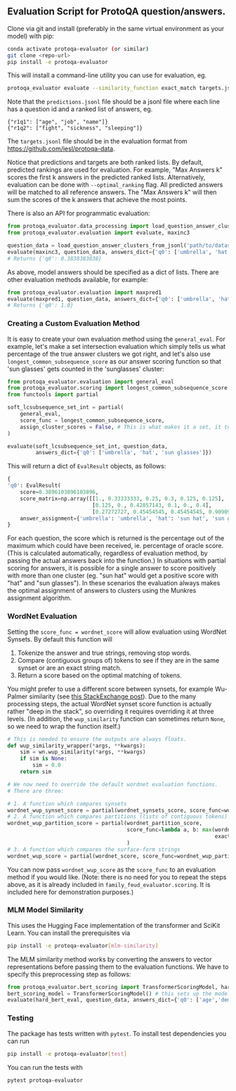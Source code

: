 ## Evaluation Script for  ProtoQA question/answers.

Clone via git and install (preferably in the same virtual environment as your model) with pip:
```bash
conda activate protoqa-evaluator (or similar)
git clone <repo-url>
pip install -e protoqa-evaluator
```

This will install a command-line utility you can use for evaluation, eg.

```bash
protoqa_evaluator evaluate --similarity_function exact_match targets.jsonl predictions.jsonl
```

Note that the `predictions.jsonl` file should be a jsonl file where each line has a question id and a ranked list of answers, eg.

```
{"r1q1": ["age", "job", "name"]}
{"r1q2": ["fight", "sickness", "sleeping"]}
```

The `targets.jsonl` file should be in the evaluation format from https://github.com/iesl/protoqa-data.

Notice that predictions and targets are both ranked lists. By default, predicted rankings are used for evaluation. For example, "Max Answers k" scores the first k answers in the predicted ranked lists. Alternatively, evaluation can be done with `--optimal_ranking` flag. All predicted answers will be matched to all reference answers. The "Max Answers k" will then sum the scores of the k answers that achieve the most points. 

There is also an API for programmatic evaluation:

```python
from protoqa_evaluator.data_processing import load_question_answer_clusters_from_jsonl
from protoqa_evaluator.evaluation import evaluate, maxinc3

question_data = load_question_answer_clusters_from_jsonl('path/to/dataset_lines.jsonl')
evaluate(maxinc3, question_data, answers_dict={'q0': ['umbrella', 'hat', 'sun glasses']})
# Returns {'q0': 0.3838383838}
```
As above, model answers should be specified as a dict of lists. There are other evaluation methods available, for example:
```python
from protoqa_evaluator.evaluation import maxpred1
evaluate(maxpred1, question_data, answers_dict={'q0': ['umbrella', 'hat', 'sun glasses']})
# Returns {'q0': 1.0}
```
### Creating a Custom Evaluation Method
It is easy to create your own evaluation method using the `general_eval`. For example, let's make a set intersection evaluation which simply tells us what percentage of the true answer clusters we got right, and let's also use `longest_common_subsequence_score`  as our answer scoring function so that 'sun glasses' gets counted in the 'sunglasses' cluster:
```python
from protoqa_evaluator.evaluation import general_eval
from protoqa_evaluator.scoring import longest_common_subsequence_score
from functools import partial

soft_lcsubsequence_set_int = partial(
    general_eval,
    score_func = longest_common_subsequence_score,
    assign_cluster_scores = False, # This is what makes it a set, it turns off the cluster counts
)

evaluate(soft_lcsubsequence_set_int, question_data,
         answers_dict={'q0': ['umbrella', 'hat', 'sun glasses']})
```
This will return a dict of `EvalResult` objects, as follows:
```python
{
'q0': EvalResult(
    score=0.3896103896103896,
    score_matrix=np.array([[1., 0.33333333, 0.25, 0.3, 0.125, 0.125],
                           [0.125, 0., 0.42857143, 0.1, 0., 0.4],
                           [0.27272727, 0.45454545, 0.45454545, 0.90909091, 0.09090909, 0.27272727]]),
    answer_assignment={'umbrella': 'umbrella', 'hat': 'sun hat', 'sun glasses': 'sunglasses'})
}
```

For each question, the score which is returned is the percentage out of the maximum which could have been received, ie. percentage of oracle score. (This is calculated automatically, regardless of evaluation method, by passing the actual answers back into the function.) In situations with partial scoring for answers, it is possible for a single answer to score positively with more than one cluster (eg. "sun hat" would get a positive score with "hat" and "sun glasses"). In these scenarios the evaluation always makes the optimal assignment of answers to clusters using the Munkres assignment algorithm.

### WordNet Evaluation
Setting the `score_func = wordnet_score` will allow evaluation using WordNet Synsets. By default this function will
1. Tokenize the answer and true strings, removing stop words.
2. Compare (contiguous groups of) tokens to see if they are in the same synset or are an exact string match.
3. Return a score based on the optimal matching of tokens.

You might prefer to use a different score between synsets, for example Wu-Palmer similarity (see [this StackExchange post](https://linguistics.stackexchange.com/questions/9084/what-do-wordnetsimilarity-scores-mean)). Due to the many processing steps, the actual WordNet synset score function is actually rather "deep in the stack", so overriding it requires overriding it at three levels. (In addition, the `wup_similarity` function can sometimes return `None`, so we need to wrap the function itself.)
```python
# This is needed to ensure the outputs are always floats.
def wup_similarity_wrapper(*args, **kwargs):
    sim = wn.wup_similarity(*args, **kwargs)
    if sim is None:
        sim = 0.0
    return sim

# We now need to override the default wordnet evaluation functions.
# There are three:

# 1. A function which compares synsets
wordnet_wup_synset_score = partial(wordnet_synsets_score, score_func=wup_similarity_wrapper)
# 2. A function which compares partitions (lists of contiguous tokens) of strings
wordnet_wup_partition_score = partial(wordnet_partition_score,
                                      score_func=lambda a, b: max(wordnet_wup_synset_score(a, b),
                                                                  exact_match(a, b)), # Fallback if not in WordNet
                                      )
# 3. A function which compares the surface-form strings
wordnet_wup_score = partial(wordnet_score, score_func=wordnet_wup_partition_score)
```
You can now pass `wordnet_wup_score` as the `score_func` to an evaluation method if you would like. (Note: there is no need for you to repeat the steps above, as it is already included in `family_feud_evaluator.scoring`. It is included here for demonstration purposes.)

### MLM Model Similarity
This uses the Hugging Face implementation of the transformer and SciKit Learn. You can install the prerequisites via
```bash
pip install -e protoqa-evaluator[mlm-similarity]
```

The MLM similarity method works by converting the answers to vector representations before passing them to the evaluation functions. We have to specify this preprocessing step as follows:
```python
from protoqa_evaluator.bert_scoring import TransformerScoringModel, hard_bert_eval 
bert_scoring_model = TransformerScoringModel() # this sets up the model and loads the weights
evaluate(hard_bert_eval, question_data, answers_dict={'q0': ['age','demeanor','social status']}, bert_scoring_model.preprocessing)
```

### Testing
The package has tests written with `pytest`. To install test dependencies you can run
```bash
pip install -e protoqa-evaluator[test]
```
You can run the tests with
```bash
pytest protoqa-evaluator
```